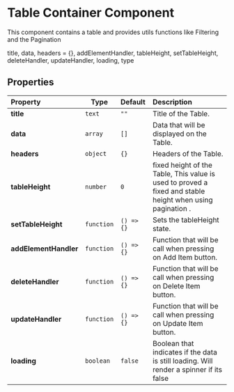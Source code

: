# Table Container Component

This component contains a table and provides utils functions like Filtering and the Pagination

title, data, headers = {}, addElementHandler, tableHeight, setTableHeight, deleteHandler, updateHandler, loading, type

## Properties

| Property              | Type       | Default    | Description                                                                                               |
| :-------------------- | ---------- | :--------- | :-------------------------------------------------------------------------------------------------------- |
| **title**             | `text`     | `""`       | Title of the Table.                                                                                       |
| **data**              | `array`    | `[]`       | Data that will be displayed on the Table.                                                                 |
| **headers**           | `object`   | `{}`       | Headers of the Table.                                                                                     |
| **tableHeight**       | `number`   | `0`        | fixed height of the Table, This value is used to proved a fixed and stable height when using pagination . |
| **setTableHeight**    | `function` | `() => {}` | Sets the tableHeight state.                                                                               |
| **addElementHandler** | `function` | `() => {}` | Function that will be call when pressing on Add Item button.                                              |
| **deleteHandler**     | `function` | `() => {}` | Function that will be call when pressing on Delete Item button.                                           |
| **updateHandler**     | `function` | `() => {}` | Function that will be call when pressing on Update Item button.                                           |
| **loading**           | `boolean`  | `false`    | Boolean that indicates if the data is still loading. Will render a spinner if its false                   |
